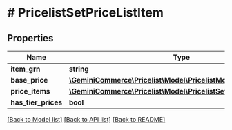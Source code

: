 # # PricelistSetPriceListItem


## Properties


Name | Type | Description | Notes
------------ | ------------- | ------------- | -------------
**item_grn**| **string** |   | [optional]
**base_price**| [**\GeminiCommerce\Pricelist\Model\PricelistMoney**](PricelistMoney.md) |   | [optional]
**price_items**| [**\GeminiCommerce\Pricelist\Model\PricelistSetPriceListItemPrice[]**](PricelistSetPriceListItemPrice.md) |   | [optional]
**has_tier_prices**| **bool** |   | [optional]


[[Back to Model list]](../../README.md#models) [[Back to API list]](../../README.md#endpoints) [[Back to README]](../../README.md)